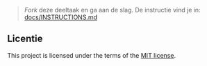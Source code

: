 > _Fork_ deze deeltaak en ga aan de slag. De instructie vind je in: [docs/INSTRUCTIONS.md](https://github.com/fdnd-task/your-tribe-responsive-design/blob/main/docs/INSTRUCTIONS.md)

## Licentie

This project is licensed under the terms of the [MIT license](./LICENSE).
